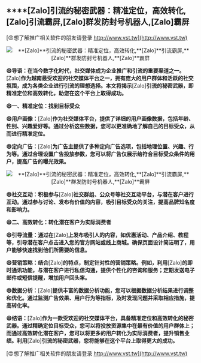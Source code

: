 ## ****[Zalo]**引流的秘密武器：精准定位，高效转化,**[Zalo]**引流霸屏,**[Zalo]**群发防封号机器人,**[Zalo]**霸屏**

[😍想了解推广相关软件的朋友请登录 http://www.vst.tw](http://www.vst.tw)

 <center><img src="https://vst.tw/MP4/tuiguang/png/4.png" alt="**[Zalo]**引流的秘密武器：精准定位，高效转化,**[Zalo]**引流霸屏,**[Zalo]**群发防封号机器人,**[Zalo]**霸屏"></center>

**😄导语：在当今数字化时代，社交媒体成为企业推广和引流的重要渠道之一。**[Zalo]**作为越南最受欢迎的社交媒体平台之一，拥有庞大的用户群体和活跃的社交氛围，成为各类企业进行引流的理想选择。本文将揭示**[Zalo]**引流的秘密武器，即精准定位和高效转化，助您在这个平台上取得成功。**

**😄一、精准定位：找到目标受众**

**😄用户画像：**[Zalo]**作为社交媒体平台，提供了详细的用户画像数据，包括年龄、性别、兴趣爱好等。通过分析这些数据，您可以更准确地了解自己的目标受众，从而进行精准定位。**

**😄定向广告：**[Zalo]**为广告主提供了多种定向广告选项，包括地理位置、兴趣、行为等。通过合理设置广告投放参数，您可以将广告仅展示给符合目标受众条件的用户，提高广告的曝光效果。**

 <center><img src="https://vst.tw/MP4/tuiguang/png/5.png" alt="**[Zalo]**引流的秘密武器：精准定位，高效转化,**[Zalo]**引流霸屏,**[Zalo]**群发防封号机器人,**[Zalo]**霸屏"></center>

**😄社交互动：积极参与**[Zalo]**社交群组、公众号等社交互动平台，与潜在客户进行互动。通过参与讨论、发布有价值的内容，吸引目标受众的关注，提高品牌知名度和影响力。**

**😄二、高效转化：转化潜在客户为实际消费者**

**😄引导流量：通过在**[Zalo]**上发布吸引人的内容，如优惠活动、产品介绍、教程等，引导潜在客户点击进入您的官方网站或线上商城。确保页面设计简洁明了，用户能够快速找到他们所需要的信息。**

**😄营销策略：结合**[Zalo]**的特点，制定针对性的营销策略。例如，利用**[Zalo]**的即时通讯功能，与潜在客户进行私信沟通，提供个性化的咨询和服务；定期发送电子邮件或短信提醒，增加用户回头率。**

**😄数据分析：**[Zalo]**提供丰富的数据分析功能，您可以根据数据分析结果进行调整和优化。通过监测广告效果、用户行为等指标，及时发现问题并采取相应措施，提高转化率。**

**😄结语：**[Zalo]**作为一款受欢迎的社交媒体平台，具备精准定位和高效转化的秘密武器。通过精确定位目标受众，您可以将投放资源集中在最有价值的用户群体上；而通过高效转化潜在客户，您可以将更多的用户转化为实际消费者，提升销售业绩。利用**[Zalo]**引流的秘密武器，您将能够在这个平台上取得更大的成功。**

[😍想了解推广相关软件的朋友请登录 http://www.vst.tw](http://www.vst.tw)



